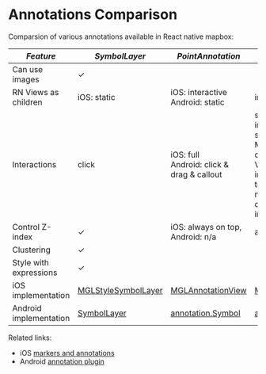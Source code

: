 # Annotations Comparison

Comparsion of various annotations available in React native mapbox:

| *Feature*              | *SymbolLayer*      | *PointAnnotation*                                                                                                                     |*MarkerView*             |*CircleLayer*        |
|------------------------|--------------------|---------------------------------------------------------------------------------------------------------------------------------------|-------------------------|---------------------|
| Can use images         | &check;            |                                                                                                                                       |                         |                     |
| RN Views as children   | iOS: static        | iOS: interactive <br/> Android: static                                                                                                |interactive              |                     |
| Interactions           | click              | iOS: full <br/> Android: click & drag & callout                                                                                       | supports full interactivity in the sense that inside MarkerViews one can place any RN View, which can be interacted with. Not to be misunderstood with drag n drop interactivity.                     | click          |
| Control Z-index        | &check;            | iOS: always on top, Android: n/a                                                                                                      |always on top            | &check;             |
| Clustering             | &check;            |                                                                                                                                       |                         | &check;             |
| Style with expressions | &check;            |                                                                                                                                       |                         | &check;             |
| iOS implementation     | [MGLStyleSymbolLayer](https://docs.mapbox.com/ios/api/maps/5.8.0/Classes/MGLSymbolStyleLayer.html)     | [MGLAnnotationView](https://docs.mapbox.com/ios/api/maps/5.8.0/Classes/MGLAnnotationView.html)                                        |[MGLAnnotationView](https://docs.mapbox.com/ios/api/maps/5.8.0/Classes/MGLAnnotationView.html)       |[MGLCircleStyleLayer](https://docs.mapbox.com/ios/api/maps/5.8.0/Classes/MGLCircleStyleLayer.html)       |
| Android implementation | [SymbolLayer](https://docs.mapbox.com/android/api/map-sdk/9.0.0/com/mapbox/mapboxsdk/style/layers/SymbolLayer.html)| [annotation.Symbol](https://docs.mapbox.com/android/api/plugins/annotation/0.8.0/com/mapbox/mapboxsdk/plugins/annotation/Symbol.html) |[annotation.Marker](https://docs.mapbox.com/android/api/plugins/markerview/0.4.0/com/mapbox/mapboxsdk/plugins/markerview/MarkerView.html) |[CircleLayer](https://docs.mapbox.com/android/api/map-sdk/9.0.0/com/mapbox/mapboxsdk/style/layers/CircleLayer.html)|

Related links:

* iOS [markers and annotations](https://docs.mapbox.com/ios/maps/overview/markers-and-annotations/)
* Android [annotation plugin](https://docs.mapbox.com/android/plugins/overview/annotation/)
